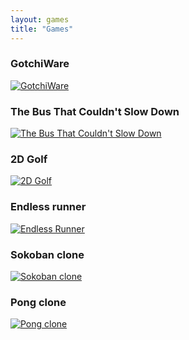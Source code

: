 ```yaml
---
layout: games
title: "Games"
---
```

### GotchiWare
<a href="{{ site.url }}/games/gotchiware"><img src="{{ site.url }}/images/games/gotchiware.png" title="GotchiWare"></a>

### The Bus That Couldn't Slow Down
<a href="{{ site.url }}/games/bus"><img src="{{ site.url }}/images/games/bus.png" title="The Bus That Couldn't Slow Down"></a>

### 2D Golf
<a href="{{ site.url }}/games/golf"><img src="{{ site.url }}/images/games/proj4.png" title="2D Golf"></a>

### Endless runner
<a href="{{ site.url }}/games/endlessrunner"><img src="{{ site.url }}/images/games/proj3.png" title="Endless Runner"></a>

### Sokoban clone
<a href="{{ site.url }}/games/sokoban"><img src="{{ site.url }}/images/games/sokoban.jpg" title="Sokoban clone"></a>

### Pong clone
<a href="{{ site.url }}/games/pong"><img src="{{ site.url }}/images/games/pong.png" title="Pong clone"></a>